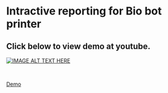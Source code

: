 # Intractive reporting for Bio bot printer
## Click below to view demo at youtube.
[![IMAGE ALT TEXT HERE](https://img.youtube.com/vi/dmbn3kGv4vA/0.jpg)](https://www.youtube.com/watch?v=dmbn3kGv4vA)

<br/>

[Demo](https://www.youtube.com/watch?v=dmbn3kGv4vA)
